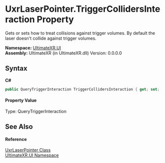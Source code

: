 # UxrLaserPointer.TriggerCollidersInteraction Property 
 

Gets or sets how to treat collisions against trigger volumes. By default the laser doesn't collide against trigger volumes.

**Namespace:**&nbsp;<a href="N_UltimateXR_UI">UltimateXR.UI</a><br />**Assembly:**&nbsp;UltimateXR (in UltimateXR.dll) Version: 0.0.0.0

## Syntax

**C#**<br />
``` C#
public QueryTriggerInteraction TriggerCollidersInteraction { get; set; }
```


#### Property Value
Type: QueryTriggerInteraction

## See Also


#### Reference
<a href="T_UltimateXR_UI_UxrLaserPointer">UxrLaserPointer Class</a><br /><a href="N_UltimateXR_UI">UltimateXR.UI Namespace</a><br />